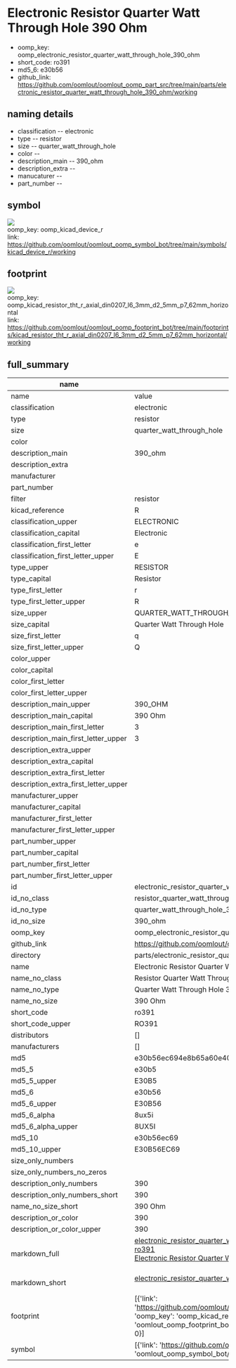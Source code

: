 # Electronic Resistor Quarter Watt Through Hole 390 Ohm

  
* oomp_key: oomp_electronic_resistor_quarter_watt_through_hole_390_ohm 
* short_code: ro391
* md5_6: e30b56  
* github_link: https://github.com/oomlout/oomlout_oomp_part_src/tree/main/parts/electronic_resistor_quarter_watt_through_hole_390_ohm/working  
## naming details
* classification -- electronic
* type -- resistor
* size -- quarter_watt_through_hole
* color -- 
* description_main -- 390_ohm
* description_extra -- 
* manucaturer -- 
* part_number -- 



## symbol

![](symbol/{index}/working/working_600.png)  
oomp_key: oomp_kicad_device_r  
link: https://github.com/oomlout/oomlout_oomp_symbol_bot/tree/main/symbols/kicad_device_r/working  

## footprint

![](footprint/{index}/working/working_600.png)  
oomp_key: oomp_kicad_resistor_tht_r_axial_din0207_l6_3mm_d2_5mm_p7_62mm_horizontal  
link: https://github.com/oomlout/oomlout_oomp_footprint_bot/tree/main/footprints/kicad_resistor_tht_r_axial_din0207_l6_3mm_d2_5mm_p7_62mm_horizontal/working  

## full_summary
| name | value | 
| --- | --- | 
| name | value | 
| classification | electronic | 
| type | resistor | 
| size | quarter_watt_through_hole | 
| color |  | 
| description_main | 390_ohm | 
| description_extra |  | 
| manufacturer |  | 
| part_number |  | 
| filter | resistor | 
| kicad_reference | R | 
| classification_upper | ELECTRONIC | 
| classification_capital | Electronic | 
| classification_first_letter | e | 
| classification_first_letter_upper | E | 
| type_upper | RESISTOR | 
| type_capital | Resistor | 
| type_first_letter | r | 
| type_first_letter_upper | R | 
| size_upper | QUARTER_WATT_THROUGH_HOLE | 
| size_capital | Quarter Watt Through Hole | 
| size_first_letter | q | 
| size_first_letter_upper | Q | 
| color_upper |  | 
| color_capital |  | 
| color_first_letter |  | 
| color_first_letter_upper |  | 
| description_main_upper | 390_OHM | 
| description_main_capital | 390 Ohm | 
| description_main_first_letter | 3 | 
| description_main_first_letter_upper | 3 | 
| description_extra_upper |  | 
| description_extra_capital |  | 
| description_extra_first_letter |  | 
| description_extra_first_letter_upper |  | 
| manufacturer_upper |  | 
| manufacturer_capital |  | 
| manufacturer_first_letter |  | 
| manufacturer_first_letter_upper |  | 
| part_number_upper |  | 
| part_number_capital |  | 
| part_number_first_letter |  | 
| part_number_first_letter_upper |  | 
| id | electronic_resistor_quarter_watt_through_hole_390_ohm | 
| id_no_class | resistor_quarter_watt_through_hole_390_ohm | 
| id_no_type | quarter_watt_through_hole_390_ohm | 
| id_no_size | 390_ohm | 
| oomp_key | oomp_electronic_resistor_quarter_watt_through_hole_390_ohm | 
| github_link | https://github.com/oomlout/oomlout_oomp_part_src/tree/main/parts/electronic_resistor_quarter_watt_through_hole_390_ohm/working | 
| directory | parts/electronic_resistor_quarter_watt_through_hole_390_ohm | 
| name | Electronic Resistor Quarter Watt Through Hole 390 Ohm | 
| name_no_class | Resistor Quarter Watt Through Hole 390 Ohm | 
| name_no_type | Quarter Watt Through Hole 390 Ohm | 
| name_no_size | 390 Ohm | 
| short_code | ro391 | 
| short_code_upper | RO391 | 
| distributors | [] | 
| manufacturers | [] | 
| md5 | e30b56ec694e8b65a60e4046ca856c62 | 
| md5_5 | e30b5 | 
| md5_5_upper | E30B5 | 
| md5_6 | e30b56 | 
| md5_6_upper | E30B56 | 
| md5_6_alpha | 8ux5i | 
| md5_6_alpha_upper | 8UX5I | 
| md5_10 | e30b56ec69 | 
| md5_10_upper | E30B56EC69 | 
| size_only_numbers |  | 
| size_only_numbers_no_zeros |  | 
| description_only_numbers | 390 | 
| description_only_numbers_short | 390 | 
| name_no_size_short | 390 Ohm | 
| description_or_color | 390 | 
| description_or_color_upper | 390 | 
| markdown_full | [electronic_resistor_quarter_watt_through_hole_390_ohm](https://github.com/oomlout/oomlout_oomp_part_src/tree/main/parts/electronic_resistor_quarter_watt_through_hole_390_ohm/working)<br>[ro391](https://github.com/oomlout/oomlout_oomp_part_src/tree/main/parts/electronic_resistor_quarter_watt_through_hole_390_ohm/working)<br>[Electronic Resistor Quarter Watt Through Hole 390 Ohm](https://github.com/oomlout/oomlout_oomp_part_src/tree/main/parts/electronic_resistor_quarter_watt_through_hole_390_ohm/working)<br><br> | 
| markdown_short | [electronic_resistor_quarter_watt_through_hole_390_ohm](https://github.com/oomlout/oomlout_oomp_part_src/tree/main/parts/electronic_resistor_quarter_watt_through_hole_390_ohm/working)<br><br> | 
| footprint | [{'link': 'https://github.com/oomlout/oomlout_oomp_footprint_bot/tree/main/foootprntss/kicad_resistor_tht_r_axial_din0207_l6_3mm_d2_5mm_p7_62mm_horizontal', 'oomp_key': 'oomp_kicad_resistor_tht_r_axial_din0207_l6_3mm_d2_5mm_p7_62mm_horizontal', 'directory': 'oomlout_oomp_footprint_bot/footprints/kicad_resistor_tht_r_axial_din0207_l6_3mm_d2_5mm_p7_62mm_horizontal//working/working.kicad_mod', 'index': 0}] | 
| symbol | [{'link': 'https://github.com/oomlout/oomlout_oomp_symbol_bot/tree/main/symbols/kicad_device_r', 'oomp_key': 'oomp_kicad_device_r', 'directory': 'oomlout_oomp_symbol_bot/symbols/kicad_device_r//working/working.kicad_sym', 'index': 0}] | 
